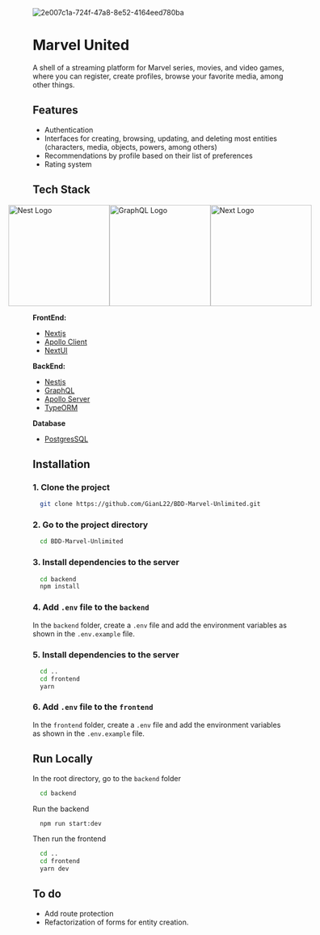 
![2e007c1a-724f-47a8-8e52-4164eed780ba](https://github.com/GianL22/BDD-Marvel-Unlimited/assets/110587636/22964178-5d4a-46bf-8b83-5ea9291e7d3c)
# Marvel United

A shell of a streaming platform for Marvel series, movies, and video games, where you can register, create profiles, browse your favorite media, among other things.

 ## Features

- Authentication
- Interfaces for creating, browsing, updating, and deleting most entities (characters, media, objects, powers, among others)
- Recommendations by profile based on their list of preferences
- Rating system

## Tech Stack
<p style="display:flex; align-content:center; justify-content:center">
  <a href="http://nestjs.com/" target="blank"><img src="https://nestjs.com/img/logo-small.svg" width="200" alt="Nest Logo" /></a>
  <a href="https://docs.nestjs.com/graphql/quick-start" target="blank"><img src="https://upload.wikimedia.org/wikipedia/commons/1/17/GraphQL_Logo.svg" width="200" alt="GraphQL Logo" /></a>
  <a href="https://nextjs.org/" target="blank"><img src="https://cdn.worldvectorlogo.com/logos/next-js.svg" width="200" alt="Next Logo" /></a>
</p>


**FrontEnd:**
+ [Nextjs](https://nextjs.org/)
+ [Apollo Client](https://www.apollographql.com/docs/react)
+ [NextUI](https://nextui.org/)

**BackEnd:** 
+ [Nestjs](https://docs.nestjs.com/)
+ [GraphQL](https://graphql.org/)
+ [Apollo Server](https://www.apollographql.com/docs/apollo-server)
+ [TypeORM](https://typeorm.io/)

**Database**
+ [PostgresSQL](https://www.postgresql.org/)

## Installation

### 1. Clone the project
```bash
  git clone https://github.com/GianL22/BDD-Marvel-Unlimited.git
```

### 2. Go to the project directory
```bash
  cd BDD-Marvel-Unlimited
```

### 3. Install dependencies to the server
```bash
  cd backend
  npm install
```

### 4. Add `.env` file to the `backend`
In the `backend` folder, create a `.env` file and add the environment variables as shown in the `.env.example` file.

### 5. Install dependencies to the server
```bash
  cd ..
  cd frontend
  yarn
```
### 6. Add `.env` file to the `frontend`
In the `frontend` folder, create a `.env` file and add the environment variables as shown in the `.env.example` file.


## Run Locally
In the root directory, go to the `backend` folder

```bash
  cd backend
```

Run the backend
```bash
  npm run start:dev
```

Then run the frontend

```bash
  cd ..
  cd frontend
  yarn dev
```

## To do

- Add route protection
- Refactorization of forms for entity creation.